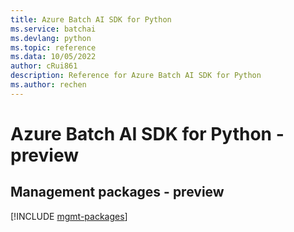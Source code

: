 ```yaml
---
title: Azure Batch AI SDK for Python
ms.service: batchai
ms.devlang: python
ms.topic: reference
ms.data: 10/05/2022
author: cRui861
description: Reference for Azure Batch AI SDK for Python
ms.author: rechen
---
```

# Azure Batch AI SDK for Python - preview

## Management packages - preview
[!INCLUDE [mgmt-packages](batch-ai-mgmt-index.md)]